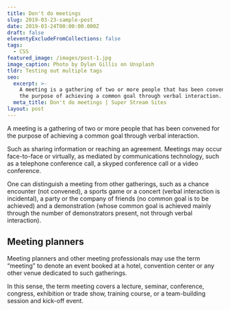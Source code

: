 ```yaml
---
title: Don't do meetings
slug: 2019-03-23-sample-post
date: 2019-03-24T00:00:00.000Z
draft: false
eleventyExcludeFromCollections: false
tags:
  - CSS
featured_image: /images/post-1.jpg
image_caption: Photo by Dylan Gillis on Unsplash
tldr: Testing out multiple tags
seo:
  excerpt: >-
    A meeting is a gathering of two or more people that has been convened for
    the purpose of achieving a common goal through verbal interaction.
  meta_title: Don't do meetings | Super Stream Sites
layout: post
---
```


A meeting is a gathering of two or more people that has been convened for the purpose of achieving a common goal through verbal interaction.

Such as sharing information or reaching an agreement. Meetings may occur face-to-face or virtually, as mediated by communications technology, such as a telephone conference call, a skyped conference call or a video conference.

One can distinguish a meeting from other gatherings, such as a chance encounter (not convened), a sports game or a concert (verbal interaction is incidental), a party or the company of friends (no common goal is to be achieved) and a demonstration (whose common goal is achieved mainly through the number of demonstrators present, not through verbal interaction).

## Meeting planners

Meeting planners and other meeting professionals may use the term “meeting” to denote an event booked at a hotel, convention center or any other venue dedicated to such gatherings.

In this sense, the term meeting covers a lecture, seminar, conference, congress, exhibition or trade show, training course, or a team-building session and kick-off event.
